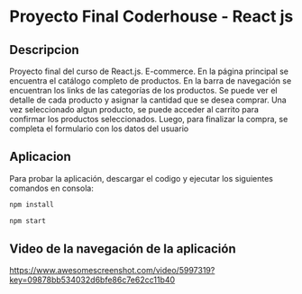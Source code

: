 # Proyecto Final Coderhouse - React js

## Descripcion

Proyecto final del curso de React.js.
E-commerce. En la página principal se encuentra el catálogo completo de productos. En la barra de navegación se encuentran los links de las categorías de los productos. Se puede ver el detalle de cada producto y asignar la cantidad que se desea comprar. Una vez seleccionado algun producto, se puede acceder al carrito para confirmar los productos seleccionados. Luego, para finalizar la compra, se completa el formulario con los datos del usuario

## Aplicacion

Para probar la aplicación, descargar el codigo y ejecutar los siguientes comandos en consola:

```bash
npm install
```

```bash
npm start
```

## Video de la navegación de la aplicación
https://www.awesomescreenshot.com/video/5997319?key=09878bb534032d6bfe86c7e62cc11b40


